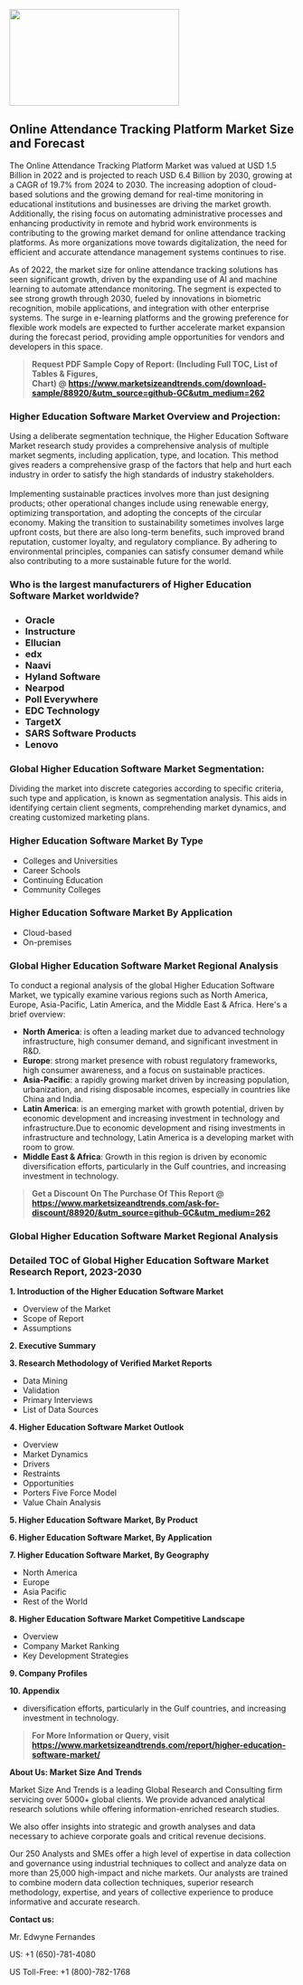 <p><img class="alignnone size-medium wp-image-20088" src="https://ffe5etoiles.com/wp-content/uploads/2024/12/MST1-300x171.png" alt="" width="300" height="171" /></p><h2>Online Attendance Tracking Platform Market Size and Forecast</h2><p>The Online Attendance Tracking Platform Market was valued at USD 1.5 Billion in 2022 and is projected to reach USD 6.4 Billion by 2030, growing at a CAGR of 19.7% from 2024 to 2030. The increasing adoption of cloud-based solutions and the growing demand for real-time monitoring in educational institutions and businesses are driving the market growth. Additionally, the rising focus on automating administrative processes and enhancing productivity in remote and hybrid work environments is contributing to the growing market demand for online attendance tracking platforms. As more organizations move towards digitalization, the need for efficient and accurate attendance management systems continues to rise.</p><p>As of 2022, the market size for online attendance tracking solutions has seen significant growth, driven by the expanding use of AI and machine learning to automate attendance monitoring. The segment is expected to see strong growth through 2030, fueled by innovations in biometric recognition, mobile applications, and integration with other enterprise systems. The surge in e-learning platforms and the growing preference for flexible work models are expected to further accelerate market expansion during the forecast period, providing ample opportunities for vendors and developers in this space.</p></p><blockquote id="" class=""><strong>Request PDF Sample Copy of Report: (Including Full TOC, List of Tables &amp; Figures, Chart)&nbsp;@&nbsp;<strong><a href="https://www.marketsizeandtrends.com/download-sample/88920/&utm_source=github-GC&utm_medium=262" target="_blank">https://www.marketsizeandtrends.com/download-sample/88920/&utm_source=github-GC&utm_medium=262</a></strong></strong></blockquote><h3 id="" class="">Higher Education Software Market&nbsp;Overview and Projection:</h3><p id="" class="">Using a deliberate segmentation technique, the Higher Education Software Market research study provides a comprehensive analysis of multiple market segments, including application, type, and location. This method gives readers a comprehensive grasp of the factors that help and hurt each industry in order to satisfy the high standards of industry stakeholders. <br /> <br />Implementing sustainable practices involves more than just designing products; other operational changes include using renewable energy, optimizing transportation, and adopting the concepts of the circular economy. Making the transition to sustainability sometimes involves large upfront costs, but there are also long-term benefits, such improved brand reputation, customer loyalty, and regulatory compliance. By adhering to environmental principles, companies can satisfy consumer demand while also contributing to a more sustainable future for the world.</p><h3 id="" class="">Who is the largest manufacturers of&nbsp;Higher Education Software Market worldwide?</h3><h3 class=""><p><ul><li>Oracle </li><li> Instructure </li><li> Ellucian </li><li> edx </li><li> Naavi </li><li> Hyland Software </li><li> Nearpod </li><li> Poll Everywhere </li><li> EDC Technology </li><li> TargetX </li><li> SARS Software Products </li><li> Lenovo</li></ul></p></h3><h3 id="" class="">Global&nbsp;Higher Education Software Market Segmentation:</h3><p id="" class="">Dividing the market into discrete categories according to specific criteria, such type and application, is known as segmentation analysis. This aids in identifying certain client segments, comprehending market dynamics, and creating customized marketing plans.</p><h3 id="" class="">Higher Education Software Market&nbsp;By Type</h3><p><p><ul><li>Colleges and Universities </li><li> Career Schools </li><li> Continuing Education </li><li> Community Colleges</p></li></ul></p></p><h3 id="" class="">Higher Education Software Market&nbsp;By Application</h3><p class=""><p><ul><li>Cloud-based </li><li> On-premises</li></ul></p></p><h3 id="" class="">Global Higher Education Software Market Regional Analysis</h3><p id="" class="">To conduct a regional analysis of the global Higher Education Software Market, we typically examine various regions such as North America, Europe, Asia-Pacific, Latin America, and the Middle East &amp; Africa. Here's a brief overview:</p><ul><li><strong>North America</strong>: is often a leading market due to advanced technology infrastructure, high consumer demand, and significant investment in R&amp;D.</li><li><strong>Europe</strong>: strong market presence with robust regulatory frameworks, high consumer awareness, and a focus on sustainable practices.</li><li><strong>Asia-Pacific</strong>: a rapidly growing market driven by increasing population, urbanization, and rising disposable incomes, especially in countries like China and India.</li><li><strong>Latin America</strong>: is an emerging market with growth potential, driven by economic development and increasing investment in technology and infrastructure.Due to economic development and rising investments in infrastructure and technology, Latin America is a developing market with room to grow.</li><li><strong>Middle East &amp; Africa</strong>: Growth in this region is driven by economic diversification efforts, particularly in the Gulf countries, and increasing investment in technology.</li></ul><blockquote id="" class=""><strong>Get a Discount On The Purchase Of This Report @ <strong><a href="https://www.marketsizeandtrends.com/ask-for-discount/88920/&utm_source=github-GC&utm_medium=262" target="_blank">https://www.marketsizeandtrends.com/ask-for-discount/88920/&utm_source=github-GC&utm_medium=262</a></strong></strong></blockquote><h3 id="" class="">Global Higher Education Software Market Regional Analysis</h3><h3 id="" class="">Detailed TOC of Global Higher Education Software Market Research Report, 2023-2030</h3><p id="" class=""><strong>1. Introduction of the Higher Education Software Market</strong></p><ul><li>Overview of the Market</li><li>Scope of Report</li><li>Assumptions</li></ul><p id="" class=""><strong>2. Executive Summary</strong></p><p id="" class=""><strong>3. Research Methodology of Verified Market Reports</strong></p><ul><li>Data Mining</li><li>Validation</li><li>Primary Interviews</li><li>List of Data Sources</li></ul><p id="" class=""><strong>4. Higher Education Software Market Outlook</strong></p><ul><li>Overview</li><li>Market Dynamics</li><li>Drivers</li><li>Restraints</li><li>Opportunities</li><li>Porters Five Force Model</li><li>Value Chain Analysis</li></ul><p id="" class=""><strong>5. Higher Education Software Market, By Product</strong></p><p id="" class=""><strong>6. Higher Education Software Market, By Application</strong></p><p id="" class=""><strong>7. Higher Education Software Market, By Geography</strong></p><ul><li>North America</li><li>Europe</li><li>Asia Pacific</li><li>Rest of the World</li></ul><p id="" class=""><strong>8. Higher Education Software Market Competitive Landscape</strong></p><ul><li>Overview</li><li>Company Market Ranking</li><li>Key Development Strategies</li></ul><p id="" class=""><strong>9. Company Profiles</strong></p><p id="" class=""><strong>10. Appendix</strong></p><ul><li>diversification efforts, particularly in the Gulf countries, and increasing investment in technology.</li></ul><blockquote id="" class=""><strong>For More Information or Query, visit <strong><strong><a href="https://www.marketsizeandtrends.com/report/higher-education-software-market/" target="_blank">https://www.marketsizeandtrends.com/report/higher-education-software-market/</a></strong></strong></strong></blockquote><p id="" class=""><strong>About Us: Market Size And Trends</strong></p><p id="" class="">Market Size And Trends is a leading Global Research and Consulting firm servicing over 5000+ global clients. We provide advanced analytical research solutions while offering information-enriched research studies.</p><p id="" class="">We also offer insights into strategic and growth analyses and data necessary to achieve corporate goals and critical revenue decisions.</p><p id="" class="">Our 250 Analysts and SMEs offer a high level of expertise in data collection and governance using industrial techniques to collect and analyze data on more than 25,000 high-impact and niche markets. Our analysts are trained to combine modern data collection techniques, superior research methodology, expertise, and years of collective experience to produce informative and accurate research.</p><p id="" class=""><strong>Contact us:</strong></p><p id="" class="">Mr. Edwyne Fernandes</p><p id="" class="">US: +1 (650)-781-4080</p><p id="" class="">US Toll-Free: +1 (800)-782-1768</p>
